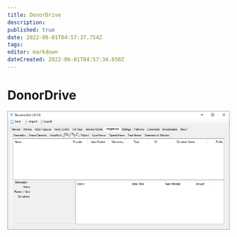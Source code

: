 ```yaml
---
title: DonorDrive
description: 
published: true
date: 2022-06-01T04:57:37.754Z
tags: 
editor: markdown
dateCreated: 2022-06-01T04:57:34.650Z
---
```


# DonorDrive

![donordrive-integration.png](/donordrive-integration.png)